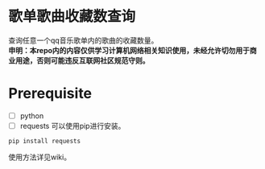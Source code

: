 # 歌单歌曲收藏数查询
查询任意一个qq音乐歌单内的歌曲的收藏数量。  
**申明：本repo内的内容仅供学习计算机网络相关知识使用，未经允许切勿用于商业用途，否则可能违反互联网社区规范守则。**  

# Prerequisite

- [ ] python  
- [ ] requests 可以使用pip进行安装。
```
pip install requests
```
使用方法详见wiki。
